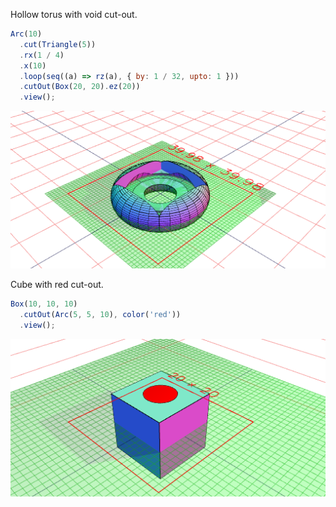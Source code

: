 Hollow torus with void cut-out.

```JavaScript
Arc(10)
  .cut(Triangle(5))
  .rx(1 / 4)
  .x(10)
  .loop(seq((a) => rz(a), { by: 1 / 32, upto: 1 }))
  .cutOut(Box(20, 20).ez(20))
  .view();
```

![Image](examples.md.0.png)

Cube with red cut-out.

```JavaScript
Box(10, 10, 10)
  .cutOut(Arc(5, 5, 10), color('red'))
  .view();
```

![Image](examples.md.1.png)
